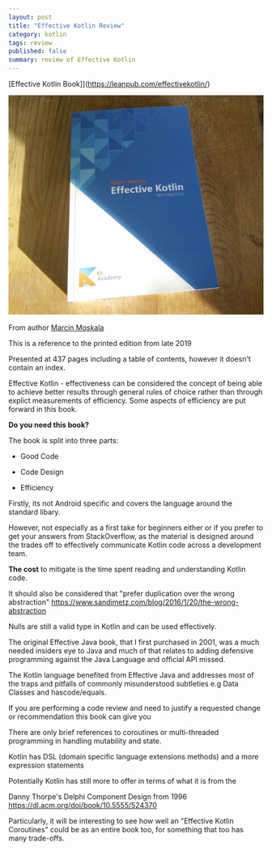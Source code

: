 ```yaml
---
layout: post
title: "Effective Kotlin Review"
category: kotlin
tags: review
published: false
summary: review of Effective Kotlin
---
```


[Effective Kotlin Book]](https://leanpub.com/effectivekotlin/)

![Effective Kotlin Book](/public/effective_kotlin.jpg)

From author [Marcin Moskala](https://leanpub.com/u/mmoskala)

This is a reference to the printed edition from late 2019

Presented at 437 pages including a table of contents, however it doesn't contain an index.

Effective Kotlin - effectiveness can be considered the concept of being able to achieve better results through general rules of choice rather than through explict measurements of efficiency. Some aspects of efficiency are put forward in this book.

**Do you need this book?**

The book is split into three parts:

* Good Code

* Code Design

* Efficiency 

Firstly, its not Android specific and covers the language around the standard libary.

However, not especially as a first take for beginners either or if you prefer to get your answers from StackOverflow, as
the material is designed around the trades off to effectively communicate Kotlin code across a development team.

**The cost** to mitigate is the time spent reading and understanding Kotlin code.

It should also be considered that "prefer duplication over the wrong abstraction"
https://www.sandimetz.com/blog/2016/1/20/the-wrong-abstraction

Nulls are still a valid type in Kotlin and can be used effectively.

The original Effective Java book, that I first purchased in 2001, was a much needed insiders eye to Java and much of that relates to adding defensive programming against the Java Language and official API missed.

The Kotlin language benefited from Effective Java and addresses most of the traps and pitfalls of commonly misunderstood subtleties e.g Data Classes and hascode/equals.

If you are performing a code review and need to justify a requested change or recommendation this book can give you 

There are only brief references to coroutines or multi-threaded programming in handling mutability and state.

Kotlin has DSL (domain specific language extensions methods) and a more expression statements

Potentially Kotlin has still more to offer in terms of what it is from the 

Danny Thorpe's Delphi Component Design from 1996 https://dl.acm.org/doi/book/10.5555/524370

Particularly, it will be interesting to see how well an "Effective Kotlin Coroutines" could be as an entire book too, for something that too has many trade-offs.


